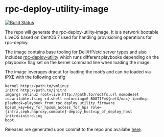# rpc-deploy-utility-image

[![Build Status](https://travis-ci.org/rcbops/rpc-deploy-utility-image.svg?branch=master)](https://travis-ci.org/rcbops/rpc-deploy-utility-image)

The repo will generate the rpc-deploy-utility-image.  It is a network bootable
LiveOS based on CentOS 7 used for handling provisioning operations for rpc-deploy.

The image contains base tooling for Dell/HP/etc server types and also includes 
[rpc-deploy-utility](https://github.com/rcbops/rpc-deploy-utility) which runs different
playbooks depending on the playbook= flag set on the kernel command line when loading the image.

The image leverages dracut for loading the rootfs and can be loaded via iPXE with the following config:

    kernel http://path.to/vmlinuz
    initrd http://path.to/initrd
    imgargs vmlinuz root=live:http://path.to/rootfs.url nomodeset rd.writable.fsimg rd.shell enforcing=0 BOOTIF=${netX/mac} ip=dhcp playbook=playbook_from_rpc_deploy_utility firmware hpsum_key=key_for_hpsum_access_for_hps role={infra,ceph,haproxy,compute} deploy_host=ip_of_deploy_host initrd=initrd.img
    boot

Releases are generated upon commit to the repo and availabe [here](https://github.com/rcbops/rpc-deploy-utility-image/releases).
